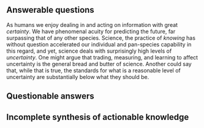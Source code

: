 ## Answerable questions

As humans we enjoy dealing in and acting on information with great _certainty_.
We have phenomenal acuity for predicting the future, far surpassing that of any other species.
Science, the practice of _knowing_ has without question accelerated our individual and pan-species capability in this regard, and yet, science deals with surprisingly high levels of _uncertainty_.
One might argue that trading, measuring, and learning to affect uncertainty is the general bread and butter of science.
Another could say that, while that is true, the standards for what is a reasonable level of uncertainty are substantially below what they should be.


## Questionable answers



## Incomplete synthesis of actionable knowledge


